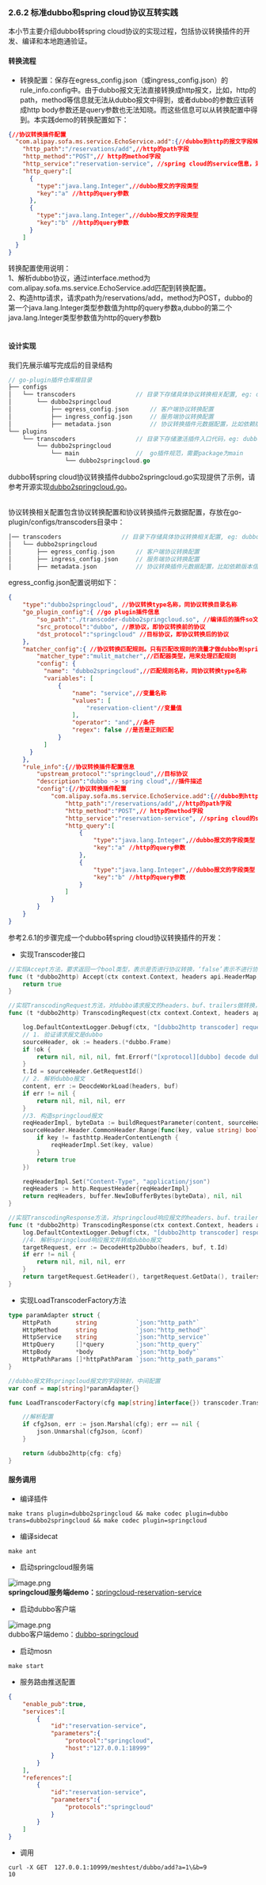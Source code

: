 <a name="B0LtO"></a>
### 2.6.2 标准dubbo和spring cloud协议互转实践
本小节主要介绍dubbo转spring cloud协议的实现过程，包括协议转换插件的开发、编译和本地跑通验证。
<a name="wFy3B"></a>
#### 转换流程

- 转换配置：保存在egress_config.json（或ingress_config.json）的rule_info.config中。由于dubbo报文无法直接转换成http报文，比如，http的path，method等信息就无法从dubbo报文中得到，或者dubbo的参数应该转成http body参数还是query参数也无法知晓。而这些信息可以从转换配置中得到。本实践demo的转换配置如下：
```json
{//协议转换插件配置
  "com.alipay.sofa.ms.service.EchoService.add":{//dubbo到http的报文字段映射
    "http_path":"/reservations/add",//http的path字段
    "http_method":"POST",// http的method字段
    "http_service":"reservation-service", //spring cloud的service信息，添加到http header中
    "http_query":[
      {
        "type":"java.lang.Integer",//dubbo报文的字段类型
        "key":"a" //http的query参数
      },
      {
        "type":"java.lang.Integer",//dubbo报文的字段类型
        "key":"b" //http的query参数
      }
    ]
  }
}
```
转换配置使用说明：<br />1、解析dubbo协议，通过interface.method为com.alipay.sofa.ms.service.EchoService.add匹配到转换配置。<br />2、构造http请求，请求path为/reservations/add，method为POST，dubbo的第一个java.lang.Integer类型参数值为http的query参数a,dubbo的第二个java.lang.Integer类型参数值为http的query参数b<br />​<br />
<a name="AZmez"></a>
#### 设计实现
我们先展示编写完成后的目录结构
```go
// go-plugin插件仓库根目录
├── configs
│   └── transcoders					// 目录下存储具体协议转换相关配置, eg: dubbo2springcloud
│       └── dubbo2springcloud
│           ├── egress_config.json		// 客户端协议转换配置
│           ├── ingress_config.json		// 服务端协议转换配置
│           ├── metadata.json			// 协议转换插件元数据配置，比如依赖版本信息
└── plugins
    └── transcoders					// 目录下存储激活插件入口代码，eg: dubbo2springcloud
        └── dubbo2springcloud
            └── main				//  go插件规范，需要package为main
                └── dubbo2springcloud.go
```
dubbo转spring cloud协议转换插件dubbo2springcloud.go实现提供了示例，请参考开源实现[dubbo2springcloud.go](https://github.com/mosn/extensions/blob/master/go-plugin/plugins/transcoders/dubbo2springcloud/main/dubbo2sp.go)。<br />​

协议转换相关配置包含协议转换配置和协议转换插件元数据配置，存放在go-plugin/configs/transcoders目录中：
```go
│── transcoders					// 目录下存储具体协议转换相关配置, eg: dubbo2springcloud
│   └── dubbo2springcloud
│       ├── egress_config.json		// 客户端协议转换配置
│       ├── ingress_config.json		// 服务端协议转换配置
│       ├── metadata.json			// 协议转换插件元数据配置，比如依赖版本信息
```
egress_config.json配置说明如下：
```json
{
    "type":"dubbo2springcloud", //协议转换type名称，同协议转换目录名称
    "go_plugin_config":{ //go plugin插件信息
        "so_path":"./transcoder-dubbo2springcloud.so", //编译后的插件so文件路径
        "src_protocol":"dubbo", //原协议，即协议转换前的协议
        "dst_protocol":"springcloud" //目标协议，即协议转换后的协议
    },
    "matcher_config":{ //协议转换匹配规则。只有匹配改规则的流量才做dubbo到springcloud的转换
        "matcher_type":"mulit_matcher",//匹配器类型，用来处理匹配规则
      	"config": {
          "name": "dubbo2springcloud",//匹配规则名称，同协议转换type名称
          "variables": [
              {
                  "name": "service",//变量名称
                  "values": [
                      "reservation-client"//变量值
                  ],
                  "operator": "and",//条件
                  "regex": false //是否是正则匹配
              }
          ]
      }
    },
    "rule_info":{//协议转换插件配置信息
        "upstream_protocol":"springcloud",//目标协议
        "description":"dubbo -> spring cloud",//插件描述
        "config":{//协议转换插件配置
            "com.alipay.sofa.ms.service.EchoService.add":{//dubbo到http的报文字段映射
                "http_path":"/reservations/add",//http的path字段
                "http_method":"POST",// http的method字段
                "http_service":"reservation-service", //spring cloud的service信息，添加到http header中
                "http_query":[
                    {
                        "type":"java.lang.Integer",//dubbo报文的字段类型
                        "key":"a" //http的query参数
                    },
                    {
                        "type":"java.lang.Integer",//dubbo报文的字段类型
                        "key":"b" //http的query参数
                    }
                ]
            }
        }
    }
}
```
参考2.6.1的步骤完成一个dubbo转spring cloud协议转换插件的开发：

- 实现Transcoder接口
```go
//实现Accept方法，要求返回一个bool类型，表示是否进行协议转换，‘false’表示不进行协议转换。
func (t *dubbo2http) Accept(ctx context.Context, headers api.HeaderMap, buf api.IoBuffer, trailers api.HeaderMap) bool {
	return true
}

//实现TranscodingRequest方法，对dubbo请求报文的headers、buf、trailers做转换，返回springcloud报文的headers、buf、trailers。
func (t *dubbo2http) TranscodingRequest(ctx context.Context, headers api.HeaderMap, buf api.IoBuffer, trailers api.HeaderMap) (api.HeaderMap, api.IoBuffer, api.HeaderMap, error) {

	log.DefaultContextLogger.Debugf(ctx, "[dubbo2http transcoder] request header %v ,buf %v,", headers, buf)
	// 1. 验证请求报文是dubbo
	sourceHeader, ok := headers.(*dubbo.Frame)
	if !ok {
		return nil, nil, nil, fmt.Errorf("[xprotocol][dubbo] decode dubbo header type error")
	}
	t.Id = sourceHeader.GetRequestId()
	// 2. 解析dubbo报文
	content, err := DeocdeWorkLoad(headers, buf)
	if err != nil {
		return nil, nil, nil, err
	}
    //3. 构造springcloud报文
	reqHeaderImpl, byteData := buildRequestParameter(content, sourceHeader)
	sourceHeader.Header.CommonHeader.Range(func(key, value string) bool {
		if key != fasthttp.HeaderContentLength {
			reqHeaderImpl.Set(key, value)
		}
		return true
	})

	reqHeaderImpl.Set("Content-Type", "application/json")
	reqHeaders := http.RequestHeader{reqHeaderImpl}
	return reqHeaders, buffer.NewIoBufferBytes(byteData), nil, nil
}

//实现TranscodingResponse方法，对springcloud响应报文的headers、buf、trailers做转换，返回dubbo报文的headers、buf、trailers。
func (t *dubbo2http) TranscodingResponse(ctx context.Context, headers api.HeaderMap, buf api.IoBuffer, trailers api.HeaderMap) (api.HeaderMap, api.IoBuffer, api.HeaderMap, error) {
	log.DefaultContextLogger.Debugf(ctx, "[dubbo2http transcoder] response header %v ,buf %v,", headers, buf)
	//4. 解析springcloud响应报文并转成dubbo报文
    targetRequest, err := DecodeHttp2Dubbo(headers, buf, t.Id)
	if err != nil {
		return nil, nil, nil, err
	}
	return targetRequest.GetHeader(), targetRequest.GetData(), trailers, nil
}
```

- 实现LoadTranscoderFactory方法
```go
type paramAdapter struct {
	HttpPath       string           `json:"http_path"`
	HttpMethod     string           `json:"http_method"`
	HttpService    string           `json:"http_service"`
	HttpQuery      []*query         `json:"http_query"`
	HttpBody       *body            `json:"http_body"`
	HttpPathParams []*httpPathParam `json:"http_path_params"`
}

//dubbo报文转springcloud报文的字段映射，中间配置
var conf = map[string]*paramAdapter{}

func LoadTranscoderFactory(cfg map[string]interface{}) transcoder.Transcoder {

    //解析配置
	if cfgJson, err := json.Marshal(cfg); err == nil {
		json.Unmarshal(cfgJson, &conf)
	}

	return &dubbo2http{cfg: cfg}
}
```
<a name="AMYYs"></a>
#### 服务调用

- 编译插件
```shell
make trans plugin=dubbo2springcloud && make codec plugin=dubbo trans=dubbo2springcloud && make codec plugin=springcloud
```

- 编译sidecat
```shell
make ant
```

- 启动springcloud服务端

![image.png](./images/reservation-service-application.png)<br />**springcloud服务端demo：**[springcloud-reservation-service](https://github.com/sofastack-guides/sofastack-mesh-demo/tree/master/springcloud-samples-springboot2/springcloud-reservation-service)

- 启动dubbo客户端

![image.png](./images/springcloud-dubbo.png)<br />dubbo客户端demo：[dubbo-springcloud](https://github.com/sofastack-guides/sofastack-mesh-demo/tree/master/dubbo-samples-springboot2/dubbo-springcloud)

- 启动mosn
```shell
make start
```

- 服务路由推送配置
```json
{
    "enable_pub":true,
    "services":[
        {
            "id":"reservation-service",
            "parameters":{
                "protocol":"springcloud",
                "host":"127.0.0.1:18999"
            }
        }
    ],
    "references":[
        {
            "id":"reservation-service",
            "parameters":{
                "protocols":"springcloud"
            }
        }
    ]
}
```

- 调用
```shell
curl -X GET  127.0.0.1:10999/meshtest/dubbo/add?a=1\&b=9
10
```